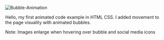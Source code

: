 
![Bubble-Animation](https://user-images.githubusercontent.com/60434493/157757628-11f357ac-b47d-46dc-a2aa-7772efa147c5.PNG)

Hello, my first animated code example in HTML CSS. I added movement to the page visuality with animated bubbles.

Note: Images enlarge when hovering over bubble and social media icons
